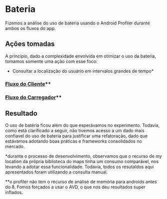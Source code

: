 # Bateria

Fizemos a análise do uso de bateria usando o Android Profiler durante ambos os fluxos do app.

## Ações tomadas

A princípio, dado a complexidade envolvida em otimizar o uso da bateria, tomamos somente uma ação com esse foco:
- Consultar a localização do usuário em intervalos grandes de tempo*

### [Fluxo do Cliente](https://drive.google.com/file/d/1vBtYrd06xqimOuzFcCrJdDkT3NQwEFsF/view?usp=sharing)**

### [Fluxo do Carregador](https://drive.google.com/file/d/19eqdQilsv0rQbd7eFn7MqyQR0KSjjaBS/view?usp=sharing)**

## Resultado

O uso de batéria ficou além do que esperávamos no experimento. Todavia, como está clarificado a seguir, não tivemos acesso a um dado mais confiavel do uso de bateria para justificar uma refatoração, dado que estávamos adotando boas práticas e frameworks consolidados no mercado.

\*durante o processo de desenvolvimento, observamos que o recurso de my location da própria biblioteca do maps tinha um consumo comparável, nos levando a adotar essa funcionalidade. Todavia, todos os resutaldos aqui apresentados foram utilizando a consulta manual.

**o profiler não tem o recurso de análise de memória para androids antes do 8. Fomos forçados a usar o AVD, o que nos deu resultados super inflados.